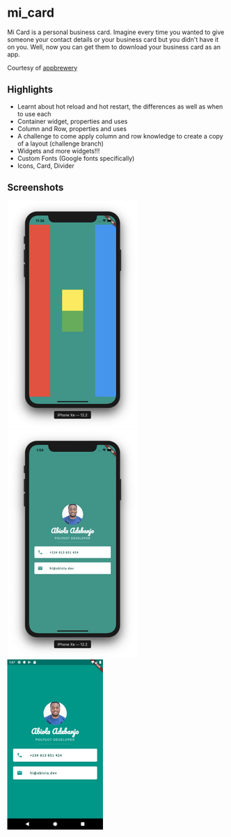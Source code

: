 # mi_card
Mi Card is a personal business card. Imagine every time you wanted to give someone your contact details or your business card but you didn't have it on you. Well, now you can get them to download your business card as an app.

Courtesy of [appbrewery](https://www.appbrewery.co/p/flutter-development-bootcamp-with-dart)

Highlights
-----

+ Learnt about hot reload and hot restart, the differences as well as when to use each
+ Container widget, properties and uses
+ Column and Row, properties and uses
+ A challenge to come apply column and row knowledge to create a copy of a layout (challenge branch)
+ Widgets and more widgets!!!
+ Custom Fonts (Google fonts specifically)
+ Icons, Card, Divider 

Screenshots
-----
<img src='screenshots/challenge-iphone.png' width='300'><img src='screenshots/iphone.png' width='300'><img src='screenshots/android.png' width='220'>
